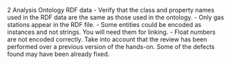 2
    Analysis
    Ontology
    RDF data
        - Verify that the class and property names used in the RDF data are the same as those used in the ontology.
        - Only gas stations appear in the RDF file.
        - Some entities could be encoded as instances and not strings.
            You will need them for linking.
        - Float numbers are not encoded correctly.
    Take into account that the review has been performed over a previous version of the hands-on. Some of the defects found may have been already fixed.
